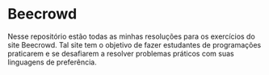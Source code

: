 # Beecrowd
Nesse repositório estão todas as minhas resoluções para os exercícios do site Beecrowd. Tal site tem o objetivo de fazer estudantes de programações praticarem e se desafiarem a resolver problemas práticos com suas linguagens de preferência.
